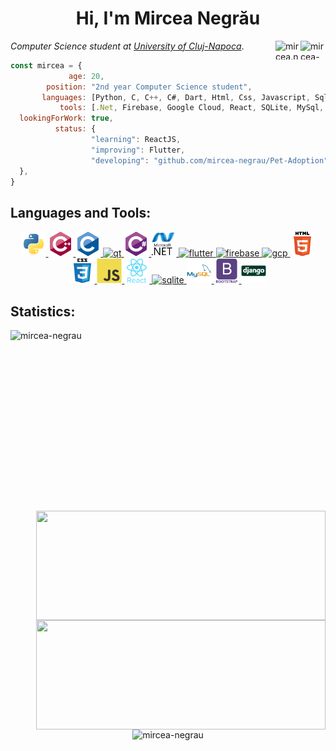 <h1 align="center">Hi, I'm Mircea Negrău</h1>
<p align="left">
<i>Computer Science student at <a href="https://www.ubbcluj.ro/en/facultati/matematica_informatica">University of Cluj-Napoca</a></i>.<a href="https://linkedin.com/in/mircea-negrau" target="blank"><img align="right" src="https://raw.githubusercontent.com/rahuldkjain/github-profile-readme-generator/master/src/images/icons/Social/linked-in-alt.svg" alt="mircea-negrau" height="30" width="40" /></a>  
<a href="https://fb.com/mircea.ngr/" target="blank"><img align="right" src="https://raw.githubusercontent.com/rahuldkjain/github-profile-readme-generator/master/src/images/icons/Social/facebook.svg" alt="mircea.ngr" height="30" width="40" /></a>
</p>

```javascript
const mircea = {
             age: 20,
        position: "2nd year Computer Science student",
       languages: [Python, C, C++, C#, Dart, Html, Css, Javascript, Sql],
           tools: [.Net, Firebase, Google Cloud, React, SQLite, MySql, Bootstrap, Django],
  lookingForWork: true,
          status: {
                  "learning": ReactJS,
                  "improving": Flutter,
                  "developing": "github.com/mircea-negrau/Pet-Adoption"
  },
}
```

<h2 align="left">Languages and Tools:</h2>
<p align="center">
    <a href="https://www.python.org" target="_blank"> <img
            src="https://raw.githubusercontent.com/devicons/devicon/master/icons/python/python-original.svg"
            alt="python" width="40" height="40"/>
    </a>
    <a href="https://www.w3schools.com/cpp/" target="_blank"> <img
            src="https://raw.githubusercontent.com/devicons/devicon/master/icons/cplusplus/cplusplus-original.svg"
            alt="cplusplus" width="40" height="40"/>
    </a>
    <a href="https://www.cprogramming.com/" target="_blank"> <img
            src="https://raw.githubusercontent.com/devicons/devicon/master/icons/c/c-original.svg" alt="c" width="40"
            height="40"/>
    </a>
    <a href="https://www.qt.io/" target="_blank"> <img
            src="https://upload.wikimedia.org/wikipedia/commons/0/0b/Qt_logo_2016.svg" alt="qt" width="40" height="40"/>
    </a>
    <a href="https://www.w3schools.com/cs/" target="_blank"> <img
            src="https://raw.githubusercontent.com/devicons/devicon/master/icons/csharp/csharp-original.svg"
            alt="csharp"
            width="40" height="40"/>
    </a>
    <a href="https://dotnet.microsoft.com/" target="_blank"> <img
            src="https://raw.githubusercontent.com/devicons/devicon/master/icons/dot-net/dot-net-original-wordmark.svg"
            alt="dotnet" width="40" height="40"/>
    </a>
    <a href="https://flutter.dev" target="_blank"> <img
            src="https://www.vectorlogo.zone/logos/flutterio/flutterio-icon.svg" alt="flutter" width="40" height="40"/>
    </a>
    <a href="https://firebase.google.com/" target="_blank"> <img
            src="https://www.vectorlogo.zone/logos/firebase/firebase-icon.svg" alt="firebase" width="40" height="40"/>
    </a>
    <a href="https://cloud.google.com" target="_blank"> <img
            src="https://www.vectorlogo.zone/logos/google_cloud/google_cloud-icon.svg" alt="gcp" width="40"
            height="40"/>
    </a>
    <a href="https://www.w3.org/html/" target="_blank"> <img
            src="https://raw.githubusercontent.com/devicons/devicon/master/icons/html5/html5-original-wordmark.svg"
            alt="html5" width="40" height="40"/>
    </a>
    <a href="https://www.w3schools.com/css/" target="_blank"> <img
            src="https://raw.githubusercontent.com/devicons/devicon/master/icons/css3/css3-original-wordmark.svg"
            alt="css3"
            width="40" height="40"/>
    </a>
    <a href="https://developer.mozilla.org/en-US/docs/Web/JavaScript"
       target="_blank"> <img
            src="https://raw.githubusercontent.com/devicons/devicon/master/icons/javascript/javascript-original.svg"
            alt="javascript" width="40" height="40"/>
    </a>
    <a href="https://reactjs.org/" target="_blank"> <img
            src="https://raw.githubusercontent.com/devicons/devicon/master/icons/react/react-original-wordmark.svg"
            alt="react" width="40" height="40"/>
    </a>
    <a href="https://www.sqlite.org/" target="_blank"> <img
            src="https://www.vectorlogo.zone/logos/sqlite/sqlite-icon.svg" alt="sqlite" width="40" height="40"/>
    </a>
    <a href="https://www.mysql.com/" target="_blank"> <img
            src="https://raw.githubusercontent.com/devicons/devicon/master/icons/mysql/mysql-original-wordmark.svg"
            alt="mysql" width="40" height="40"/>
    </a>
    <a href="https://getbootstrap.com" target="_blank">
        <img src="https://raw.githubusercontent.com/devicons/devicon/master/icons/bootstrap/bootstrap-plain-wordmark.svg"
             alt="bootstrap" width="40" height="40"/>
    </a>
    <a href="https://www.djangoproject.com/" target="_blank"> <img
            src="https://raw.githubusercontent.com/devicons/devicon/master/icons/django/django-original.svg"
            alt="django"
            width="40" height="40"/>
    </a>
</p>

<h2 align="left">Statistics:</h2>
<img align="left" src="https://metrics.lecoq.io/mircea-negrau" alt="mircea-negrau" width="375" height="289"/>
<img align="right" src="https://github-readme-stats.vercel.app/api?username=mircea-negrau&show_icons=true" width="463" height="175"/>
<img align="right" src="https://github-readme-streak-stats.herokuapp.com/?user=mircea-negrau" width="463" height="175"/>
    
    
    
<br><br><br><br><br><br><br><br><br><br><br><br><br><br><br><br>

<p align="center"> <img src="https://komarev.com/ghpvc/?username=mircea-negrau&label=Profile%20views&color=0e75b6&style=flat" alt="mircea-negrau" /> </p>
